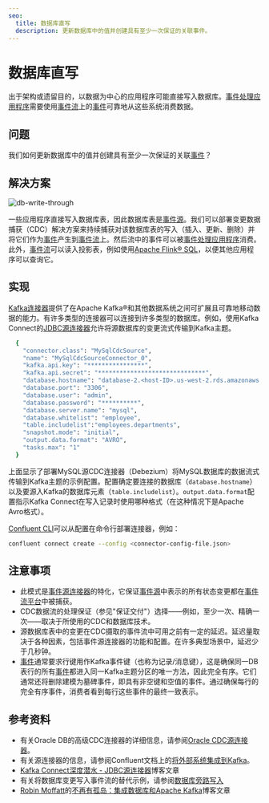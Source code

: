 ```yaml
---
seo:
  title: 数据库直写
  description: 更新数据库中的值并创建具有至少一次保证的关联事件。
---
```


# 数据库直写

出于架构或遗留目的，以数据为中心的应用程序可能直接写入数据库。[事件处理应用程序](../event-processing/event-processing-application.md)需要使用[事件流](../event-stream/event-stream.md)上的[事件](../event/event.md)可靠地从这些系统消费数据。

## 问题

我们如何更新数据库中的值并创建具有至少一次保证的关联[事件](../event/event.md)？

## 解决方案
![db-write-through](../img/db-write-through.svg)

一些应用程序直接写入数据库表，因此数据库表是[事件源](event-source.md)。我们可以部署变更数据捕获（CDC）解决方案来持续捕获对该数据库表的写入（插入、更新、删除）并将它们作为[事件](../event/event.md)产生到[事件流](../event-stream/event-stream.md)上。然后流中的事件可以被[事件处理应用程序](../event-processing/event-processing-application.md)消费。此外，[事件流](../event-stream/event-stream.md)可以读入投影表，例如使用[Apache Flink® SQL](https://nightlies.apache.org/flink/flink-docs-stable/docs/dev/table/sql/gettingstarted/)，以便其他应用程序可以查询它。

## 实现

[Kafka连接器](https://docs.confluent.io/platform/current/connect/index.html)提供了在Apache Kafka®和其他数据系统之间可扩展且可靠地移动数据的能力。有许多类型的连接器可以连接到许多类型的数据库。例如，使用Kafka Connect的[JDBC源连接器](https://docs.confluent.io/kafka-connect-jdbc/current/source-connector/index.html)允许将源数据库的变更流式传输到Kafka主题。

```bash
  {
    "connector.class": "MySqlCdcSource",
    "name": "MySqlCdcSourceConnector_0",
    "kafka.api.key": "****************",
    "kafka.api.secret": "******************************",
    "database.hostname": "database-2.<host-ID>.us-west-2.rds.amazonaws.com",
    "database.port": "3306",
    "database.user": "admin",
    "database.password": "**********",
    "database.server.name": "mysql",
    "database.whitelist": "employee",
    "table.includelist":"employees.departments",
    "snapshot.mode": "initial",
    "output.data.format": "AVRO",
    "tasks.max": "1"
  }
```

上面显示了部署MySQL源CDC连接器（Debezium）将MySQL数据库的数据流式传输到Kafka主题的示例配置。配置确定要连接的数据库（`database.hostname`）以及要源入Kafka的数据库元素（`table.includelist`）。`output.data.format`配置指示Kafka Connect在写入记录时使用哪种格式（在这种情况下是Apache Avro格式）。

[Confluent CLI](https://docs.confluent.io/confluent-cli/current/overview.html)可以从配置在命令行部署连接器，例如：
```bash
confluent connect create --config <connector-config-file.json>
```

## 注意事项

- 此模式是[事件源连接器](event-source-connector.md)的特化，它保证[事件源](../event-source/event-source.md)中表示的所有状态变更都在[事件流平台](../event-stream/event-streaming-platform.md)中被捕获。
- CDC数据流的处理保证（参见"保证交付"）选择——例如，至少一次、精确一次——取决于所使用的CDC和数据库技术。
- 源数据库表中的变更在CDC摄取的事件流中可用之前有一定的延迟。延迟量取决于各种因素，包括事件源连接器的功能和配置。在许多典型场景中，延迟少于几秒钟。
- [事件](../event/event.md)通常要求行键用作Kafka事件键（也称为记录/消息键），这是确保同一DB表行的所有[事件](../event/event.md)都进入同一Kafka主题分区的唯一方法，因此完全有序。它们通常还将删除建模为墓碑事件，即具有非空键和空值的事件。通过确保每行的完全有序事件，消费者看到每行这些事件的最终一致表示。

## 参考资料

* 有关Oracle DB的高级CDC连接器的详细信息，请参阅[Oracle CDC源连接器](https://www.confluent.io/blog/introducing-confluent-oracle-cdc-connector/)。
* 有关源连接器的信息，请参阅Confluent文档上的[将外部系统集成到Kafka](https://docs.confluent.io/cloud/current/connectors/index.html)。
* [Kafka Connect深度潜水 - JDBC源连接器](https://www.confluent.io/blog/kafka-connect-deep-dive-jdbc-source-connector/)博客文章
* 有关将数据库变更写入事件流的替代示例，请参阅[数据库旁路写入](database-write-aside.md)
* [Robin Moffatt](https://talks.rmoff.net/)的[不再有孤岛：集成数据库和Apache Kafka](https://rmoff.dev/no-more-silos)博客文章
